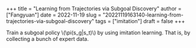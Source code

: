 +++
title = "Learning from Trajectories via Subgoal Discovery"
author = ["Fangyuan"]
date = 2022-11-19
slug = "20221119163140-learning-from-trajectories-via-subgoal-discovery"
tags = ["imitation"]
draft = false
+++

Train a subgoal policy \\(\pi(s\_g|s\_t)\\) by using imitation learning. That is, by collecting a bunch of expert data.
